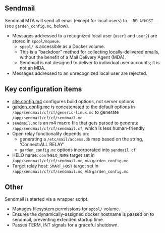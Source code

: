 ## Sendmail
Sendmail MTA will send all email (except for local users) to `__RELAYHOST__` (see `garden_config.mc`, below).
- Messages addressed to a recognized local user (`user1` and `user2`) are stored in `spool/mqueue`.
  - `spool/` is accessible as a Docker volume.
  - This is a "backdoor" method for collecting locally-delivered emails, without the benefit of a Mail Delivery Agent (MDA).
  - Sendmail is not designed to deliver to individual user accounts; it is not an MDA.
- Messages addressed to an unrecognized local user are rejected.

## Key configuration items
- [site.config.m4](site.config.m4) configures build options, not server options
- [garden_config.mc](garden_config.mc) is concatenated to the default options in `/app/sendmail/cf/cf/generic-linux.mc` to generate `/app/sendmail/cf/cf/sendmail.mc`
- `sendmail.mc` is an m4 macro file that gets parsed to generate `/app/sendmail/cf/cf/sendmail.cf`, which is less human-friendly
- Open relay functionality depends on:
  - generating a `/etc/mail/access.db` map based on the string, 'Connect:ALL RELAY'
  - `garden_config.mc` options incorporated into `sendmail.cf`
- HELO name: `confHELO_NAME` target set in `/app/sendmail/cf/cf/sendmail.mc`, via `garden_config.mc`
- Target relay host: `SMART_HOST` target set in `/app/sendmail/cf/cf/sendmail.mc`, via `garden_config.mc`

## Other
Sendmail is started via a wrapper script.
- Manages filesystem permissions for `spool/` volume.
- Ensures the dynamically-assigned docker hostname is passed on to sendmail, preventing extended startup time.
- Passes TERM, INT signals for a graceful shutdown.

